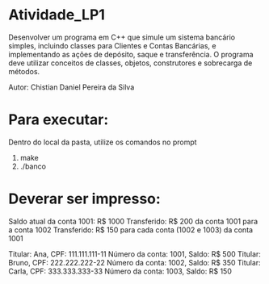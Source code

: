 # Atividade_LP1
Desenvolver um programa em C++ que simule um sistema bancário simples, incluindo classes para Clientes e Contas Bancárias, e implementando as ações de depósito, saque e transferência. O programa deve utilizar conceitos de classes, objetos, construtores e sobrecarga de métodos.

Autor: Chistian Daniel Pereira da Silva


# Para executar:
Dentro do local da pasta, utilize os comandos no prompt

1) make
2) ./banco


# Deverar ser impresso:
Saldo atual da conta 1001: R$ 1000 
Transferido: R$ 200 da conta 1001 para a conta 1002 
Transferido: R$ 150 para cada conta (1002 e 1003) da conta 1001 

Titular: Ana, CPF: 111.111.111-11 
Número da conta: 1001, Saldo: R$ 500 
Titular: Bruno, CPF: 222.222.222-22 
Número da conta: 1002, Saldo: R$ 350 
Titular: Carla, CPF: 333.333.333-33 
Número da conta: 1003, Saldo: R$ 150 